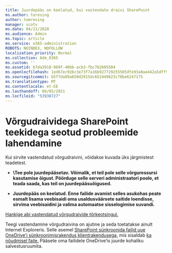 ```yaml
---
title: Juurdepääs on keelatud, kui vastendate draivi SharePoint
ms.author: toresing
author: tomresing
manager: scotv
ms.date: 04/21/2020
ms.audience: Admin
ms.topic: article
ms.service: o365-administration
ROBOTS: NOINDEX, NOFOLLOW
localization_priority: Normal
ms.collection: Adm_O365
ms.custom: ''
ms.assetid: b7da3918-969f-40bb-acb3-fbc762605504
ms.openlocfilehash: 1ed67ec926c3e73f7a16b927729255505dfe93a0ae442a5dff9400afafb41d8e
ms.sourcegitcommit: b5f7da89a650d2915dc652449623c78be6247175
ms.translationtype: MT
ms.contentlocale: et-EE
ms.lasthandoff: 08/05/2021
ms.locfileid: "53938727"
---
```

# <a name="fix-problems-with-sharepoint-libraries-mapped-to-network-drives"></a>Võrgudraividega SharePoint teekidega seotud probleemide lahendamine

Kui sirvite vastendatud võrgudraivini, võidakse kuvada üks järgmistest teadetest.
  
- **\\Tee pole juurdepääsetav. Võimalik, et teil pole selle võrguressursi kasutamise õigust. Pöörduge selle serveri administraatori poole, et teada saada, kas teil on juurdepääsuõigused.**

- **Juurdepääs on keelatud. Enne failide avamist selles asukohas peate esmalt lisama veebisaidi oma usaldusväärsete saitide loendisse, sirvima veebisaidini ja valima automaatse sisselogimise suvandi.**

[Hankige abi vastendatud võrgudraivide tõrkeotsingul.](https://docs.microsoft.com/sharepoint/support/administration/troubleshoot-mapped-network-drives)
  
Teegi vastendamine võrgudraivina on ajutine ja seda toetatakse ainult Internet Exploreris. Selle asemel [SharePoint sünkroonida failid uue OneDrive'i sünkroonimisrakendus klientrakendusega,](https://support.office.com/article/6de9ede8-5b6e-4503-80b2-6190f3354a88.aspx) mis sisaldab [ka nõudmisel faile.](https://support.office.com/article/0e6860d3-d9f3-4971-b321-7092438fb38e.aspx) Pääsete oma failidele OneDrive‘is juurde kohaliku salvestusruumita.
  